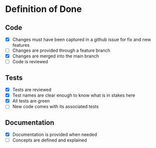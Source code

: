 # Definition of Done

## Code
- [x] Changes must have been captured in a github issue for fix and new features
- [ ] Changes are provided through a feature branch
- [x] Changes are merged into the main branch
- [ ] Code is reviewed

## Tests
- [x] Tests are reviewed
- [x] Test names are clear enough to know what is in stakes here
- [x] All tests are green
- [ ] New code comes with its associated tests

## Documentation

- [x] Documentation is provided when needed
- [ ] Concepts are defined and explained
